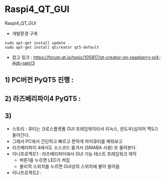# Raspi4_QT_GUI
Raspi4_QT_GUI

- 개발환경 구축
```
sudo apt-get install update
sudo apt-get install qtcreator qt5-default

```

- 참고 링크 : https://forum.qt.io/topic/105817/qt-creator-on-raspberry-pi4-4gb-ram/3

 ## 1) PC버전 PyQT5 진행 :  
 ## 2) 라즈베리파이4 PyQT5 : 
 ## 3) 
 - 스토리 : 큐티는 크로스플랫폼 GUI 프레임웍이라서 리눅스, 윈도우(심지어 맥도!) 돌아간다.
 - 그래서 PC에서 간단하고 빠르고 편하게 파이큐티를 배워보고
 - 라즈베리파이 4에서도 소스코드 옮겨서 (SMABA 사용) 또 돌려본다.
 - 미니프로젝트1 : 라즈베리파이에서 GUI 기능 테스트 프레임워크 제작 
   - 버튼1을 누르면 LED가 켜짐
   - 물리적 스위치를 누르면 GUI상의 스위치에 불이 들어옴
 - 미니프로젝트2 : 

